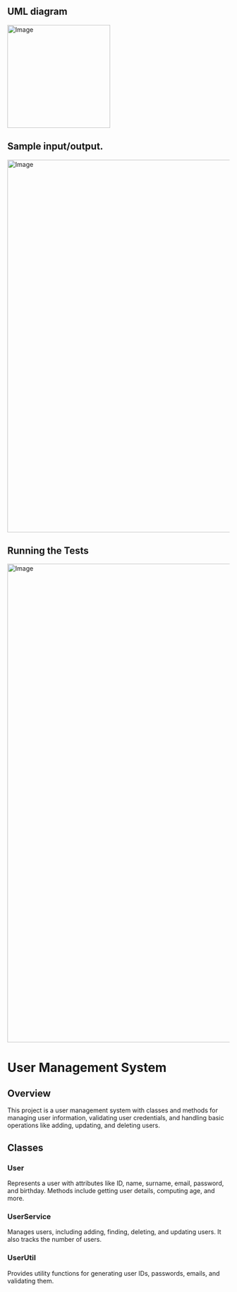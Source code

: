 ## UML diagram


<img width="233" alt="Image" src="https://github.com/user-attachments/assets/ae8bded5-e651-41e2-b630-bb6a65395a12" />

## Sample input/output.

<img width="843" alt="Image" src="https://github.com/user-attachments/assets/524cdfaa-c021-4df0-b97c-e613d1a2b45b" />

## Running the Tests

<img width="1083" alt="Image" src="https://github.com/user-attachments/assets/efb0c8c5-8567-4d8f-9dc3-fe24fafa5ebb" />

# User Management System

## Overview
This project is a user management system with classes and methods for managing user information, validating user credentials, and handling basic operations like adding, updating, and deleting users.

## Classes

### User
Represents a user with attributes like ID, name, surname, email, password, and birthday. Methods include getting user details, computing age, and more.

### UserService
Manages users, including adding, finding, deleting, and updating users. It also tracks the number of users.

### UserUtil
Provides utility functions for generating user IDs, passwords, emails, and validating them.







